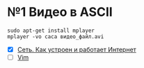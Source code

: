 # №1 Видео в ASCII
```
sudo apt-get install mplayer
mplayer -vo caca видео_файл.avi
```

- [x] [Сеть. Как устроен и работает Интернет](https://vk.com/wall-54530371_7639)
- [ ] [Vim](https://www.youtube.com/channel/UC6WoOFmr4zhuUdVK9Hgh0tA)
